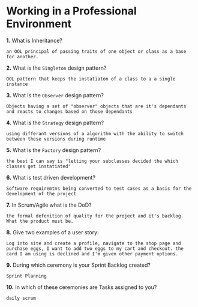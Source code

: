# Working in a Professional Environment

**1.** What is Inheritance?

<!-- enter you answer in the space below -->

```
an OOL principal of passing traits of one object or class as a base for another.
```

**2.** What is the `Singleton` design pattern?

<!-- enter you answer in the space below -->

```
OOL pattern that keeps the instatiaton of a class to a a single instance
```

**3.** What is the `Observer` design pattern?

<!-- enter you answer in the space below -->

```
Objects having a set of "observer" objects that are it's dependants and reacts to changes based on those dependants
```

**4.** What is the `Strategy` design pattern?

<!-- enter you answer in the space below -->

```
using differant versions of a algorithm with the ability to switch between these versions during runtime
```

**5.** What is the `Factory` design pattern?

<!-- enter you answer in the space below -->

```
the best I can say is "letting your subclasses decided the which classes get instatiated"
```

**6.** What is test driven development?

<!-- enter you answer in the space below -->

```
Software requiremtns being converted to test cases as a basis for the development of the project
```

**7.** In Scrum/Agile what is the DoD?

<!-- enter you answer in the space below -->

```
the formal defenition of quality for the project and it's backlog. What the product must be.
```

**8.** Give two examples of a user story:

<!-- enter you answer in the space below -->

```
Log into site and create a profile, navigate to the shop page and purchase eggs, I want to add two eggs to my cart and checkout. the card I am using is declined and I'm given other payment options.
```

**9.** During which ceremony is your Sprint Backlog created?

<!-- enter you answer in the space below -->

```
Sprint Planning
```

**10.** In which of these ceremonies are Tasks assigned to you?

<!-- enter you answer in the space below -->

```
daily scrum
```
